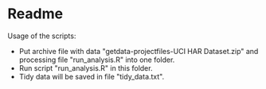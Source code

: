 Readme
========================================================

Usage of the scripts:
- Put archive file with data "getdata-projectfiles-UCI HAR Dataset.zip" and
processing file "run_analysis.R" into one folder.
- Run script "run_analysis.R" in this folder.
- Tidy data will be saved in file "tidy_data.txt".

